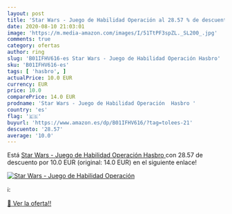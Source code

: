 ```yaml
---
layout: post
title: 'Star Wars - Juego de Habilidad Operación al 28.57 % de descuento'
date: 2020-08-10 21:03:01
image: 'https://m.media-amazon.com/images/I/51TtPF3spZL._SL200_.jpg'
comments: true
category: ofertas
author: ring
slug: 'B01IFHV616-es Star Wars - Juego de Habilidad Operación Hasbro'
sku: 'B01IFHV616-es'
tags: [ 'hasbro', ]
actualPrice: 10.0 EUR
currency: EUR
price: 10.0
comparePrice: 14.0 EUR
prodname: 'Star Wars - Juego de Habilidad Operación  Hasbro '
country: 'es'
flag: '🇪🇸'
buyurl: 'https://www.amazon.es/dp/B01IFHV616/?tag=tolees-21'
descuento: '28.57'
average: '10.0'
---
```


Está [Star Wars - Juego de Habilidad Operación  Hasbro ](https://www.amazon.es/dp/B01IFHV616/?tag=tolees-21) con 28.57 de descuento por 10.0 EUR (original: 14.0 EUR) en el siguiente enlace!

[![Star Wars - Juego de Habilidad Operación](https://m.media-amazon.com/images/I/51TtPF3spZL._SL200_.jpg)](https://www.amazon.es/dp/B01IFHV616/?tag=tolees-21)

ℹ️:


[🛒 Ver la oferta!!](https://www.amazon.es/dp/B01IFHV616/?tag=tolees-21)
